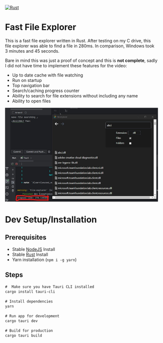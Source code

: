 [![Rust](https://github.com/vicentefelipechile/FileExplorer/actions/workflows/rust.yml/badge.svg)](https://github.com/vicentefelipechile/FileExplorer/actions/workflows/rust.yml)

# Fast File Explorer
This is a fast file explorer written in Rust. After testing on my C drive, this file explorer was able to find a file in 280ms. In comparison, Windows took 3 minutes and 45 seconds.

Bare in mind this was just a proof of concept and this is **not complete**, sadly I did not have time to implement these features for the video:
- Up to date cache with file watching
- Run on startup
- Top navigation bar
- Search/caching progress counter
- Ability to search for file extensions without including any name
- Ability to open files

![Fast Search Feature](./screenshots/search.jpg)

# Dev Setup/Installation
## Prerequisites
- Stable [NodeJS](https://nodejs.org/) Install
- Stable [Rust](https://www.rust-lang.org/) Install
- Yarn installation (`npm i -g yarn`)

## Steps
```
#  Make sure you have Tauri CLI installed
cargo install tauri-cli

# Install dependencies
yarn

# Run app for development
cargo tauri dev

# Build for production
cargo tauri build
```
